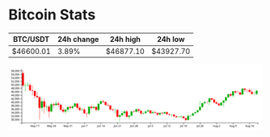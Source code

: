 # Bitcoin Stats

BTC/USDT|24h change|24h high|24h low|
|---|---|---|---|
|$46600.01|3.89%|$46877.10|$43927.70|

<img src="./chart.svg">
